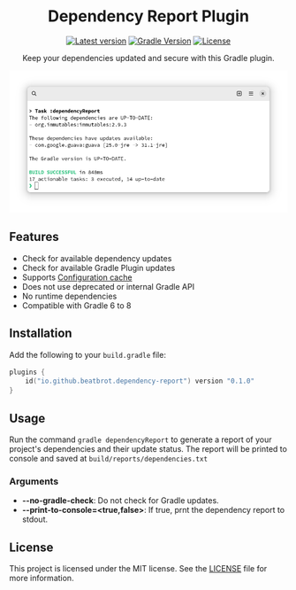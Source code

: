 
<div align="center">
<h1> Dependency Report Plugin</h1>
<p>

[![Latest version](https://badgen.net/github/release/beatbrot/gradle-dependency-report/stable)](https://github.com/beatbrot/gradle-dependency-report/releases)
[![Gradle Version](https://img.shields.io/badge/gradle-6.0+-blue.svg)](https://gradle.org) 
[![License](https://img.shields.io/github/license/beatbrot/gradle-dependency-report)](https://mit-license.org/)

</p>
<p>
Keep your dependencies updated and secure with this Gradle plugin.
</p>

<picture>
    <source media="(prefers-color-scheme: dark)" srcset=".github/media/screenshot-dark.png">
    <source media="(prefers-color-scheme: light)" srcset=".github/media/screenshot-light.png">
    <img alt="Screenshot of the plugin's output" src=".github/media/screenshot-light.png" />
</picture>

</div>


## Features

- Check for available dependency updates
- Check for available Gradle Plugin updates
- Supports [Configuration cache](https://docs.gradle.org/current/userguide/configuration_cache.html)
- Does not use deprecated or internal Gradle API
- No runtime dependencies
- Compatible with Gradle 6 to 8

## Installation

Add the following to your `build.gradle` file:

```kotlin
plugins {
    id("io.github.beatbrot.dependency-report") version "0.1.0"
}
```

## Usage

Run the command `gradle dependencyReport` to generate a report of your project's dependencies and their update status.
The report will be printed to console and saved at `build/reports/dependencies.txt`

### Arguments

- **--no-gradle-check**: Do not check for Gradle updates.
- **--print-to-console=<true,false>**: If true, prnt the dependency report to stdout.

## License

This project is licensed under the MIT license. See the [LICENSE](LICENSE) file for more information.
